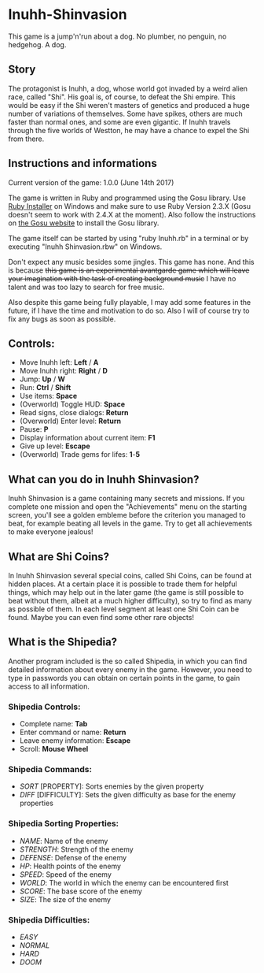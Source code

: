# Inuhh-Shinvasion
This game is a jump'n'run about a dog. No plumber, no penguin, no hedgehog. A dog.

## Story

The protagonist is Inuhh, a dog, whose world got invaded by a weird alien race, called "Shi". His goal is, of course, to defeat the Shi empire. This would be easy if the Shi weren't masters of genetics and produced a huge number of variations of themselves. Some have spikes, others are much faster than normal ones, and some are even gigantic. If Inuhh travels through the five worlds of Westton, he may have a chance to expel the Shi from there.

## Instructions and informations

Current version of the game: 1.0.0 (June 14th 2017)

The game is written in Ruby and programmed using the Gosu library. Use [Ruby Installer](https://rubyinstaller.org/downloads/) on Windows and make sure to use Ruby Version 2.3.X (Gosu doesn't seem to work with 2.4.X at the moment). Also follow the instructions on [the Gosu website](https://www.libgosu.org/ruby.html) to install the Gosu library.

The game itself can be started by using "ruby Inuhh.rb" in a terminal or by executing "Inuhh Shinvasion.rbw" on Windows.

Don't expect any music besides some jingles. This game has none. And this is because ~~this game is an experimental avantgarde game which will leave your imagination with the task of creating background music~~ I have no talent and was too lazy to search for free music.

Also despite this game being fully playable, I may add some features in the future, if I have the time and motivation to do so. Also I will of course try to fix any bugs as soon as possible.

## Controls:

* Move Inuhh left: **Left** / **A**
* Move Inuhh right: **Right** / **D**
* Jump: **Up** / **W**
* Run: **Ctrl** / **Shift**
* Use items: **Space**
* (Overworld) Toggle HUD: **Space**
* Read signs, close dialogs: **Return**
* (Overworld) Enter level: **Return**
* Pause: **P**
* Display information about current item: **F1**
* Give up level: **Escape**
* (Overworld) Trade gems for lifes: **1**-**5**

## What can you do in Inuhh Shinvasion?

Inuhh Shinvasion is a game containing many secrets and missions. If you complete one mission and open the "Achievements" menu on the starting screen, you'll see a golden embleme before the criterion you managed to beat, for example beating all levels in the game. Try to get all achievements to make everyone jealous!

## What are Shi Coins?

In Inuhh Shinvasion several special coins, called Shi Coins, can be found at hidden places. At a certain place it is possible to trade them for helpful things, which may help out in the later game (the game is still possible to beat without them, albeit at a much higher difficulty), so try to find as many as possible of them. In each level segment at least one Shi Coin can be found. Maybe you can even find some other rare objects!

## What is the Shipedia?

Another program included is the so called Shipedia, in which you can find detailed information about every enemy in the game. However, you need to type in passwords you can obtain on certain points in the game, to gain access to all information.

### Shipedia Controls:

* Complete name: **Tab**
* Enter command or name: **Return**
* Leave enemy information: **Escape**
* Scroll: **Mouse Wheel**

### Shipedia Commands:

* *SORT* [PROPERTY]: Sorts enemies by the given property
* *DIFF* [DIFFICULTY]: Sets the given difficulty as base for the enemy properties

### Shipedia Sorting Properties:

* *NAME*: Name of the enemy
* *STRENGTH*: Strength of the enemy
* *DEFENSE*: Defense of the enemy
* *HP*: Health points of the enemy
* *SPEED*: Speed of the enemy
* *WORLD*: The world in which the enemy can be encountered first
* *SCORE*: The base score of the enemy
* *SIZE*: The size of the enemy

### Shipedia Difficulties:
* *EASY*
* *NORMAL*
* *HARD*
* *DOOM*
